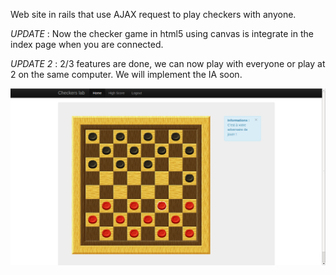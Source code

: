 Web site in rails that use AJAX request to play checkers with anyone.

*UPDATE* : 
Now the checker game in html5 using canvas is integrate in the index page when you are connected.

*UPDATE 2* : 
2/3 features are done, we can now play with everyone or play at 2 on the same computer. We will implement the IA soon.

![screenshot](/screenshot.PNG)
